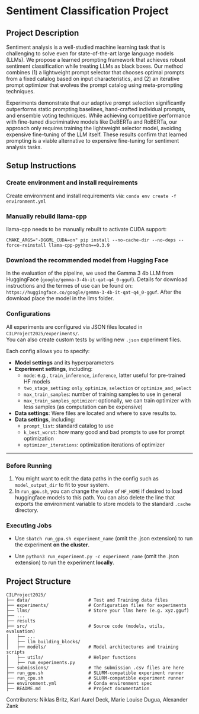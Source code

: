 # Sentiment Classification Project

## Project Description

Sentiment analysis is a well-studied machine learning task that is challenging to solve even for state-of-the-art large language models (LLMs). We propose a learned prompting framework that achieves robust sentiment classification while treating LLMs as black boxes. Our method combines (1) a lightweight prompt selector that chooses optimal prompts from a fixed catalog based on input characteristics, and (2) an iterative prompt optimizer that evolves the prompt catalog using meta-prompting techniques.

Experiments demonstrate that our adaptive prompt selection significantly outperforms static prompting baselines, hand-crafted individual prompts, and ensemble voting techniques. While achieving competitive performance with fine-tuned discriminative models like DeBERTa and RoBERTa, our approach only requires training the lightweight selector model, avoiding expensive fine-tuning of the LLM itself. These results confirm that learned prompting is a viable alternative to expensive fine-tuning for sentiment analysis tasks.

## Setup Instructions

### Create environment and install requirements

Create environment and install requirements via:
`conda env create -f environment.yml`

### Manually rebuild llama-cpp
llama-cpp needs to be manually rebuilt to activate CUDA support:

`CMAKE_ARGS="-DGGML_CUDA=on" pip install --no-cache-dir --no-deps --force-reinstall llama-cpp-python==0.3.9`

### Download the recommended model from Hugging Face

In the evaluation of the pipeline, we used the Gamma 3 4b LLM from HuggingFace (`google/gemma-3-4b-it-qat-q4_0-gguf`). Details for download instructions and the termes of use can be found on: `https://huggingface.co/google/gemma-3-4b-it-qat-q4_0-gguf`. After the download place the model in the llms folder.

### Configurations

All experiments are configured via JSON files located in `CILProject2025/experiments/`.  
You can also create custom tests by writing new `.json` experiment files.

Each config allows you to specify:

- **Model settings** and its hyperparameters  
- **Experiment settings**, including:
  - `mode`: e.g., `train_inference`,  `inference`, latter useful for pre-trained HF models
  - `two_stage_setting`: `only_optimize`,  `selection` or `optimize_and_select`
  - `max_train_samples`: number of training samples to use in general
  - `max_train_samples_optimizer`: optionally, we can train optimizer with less samples (as computation can be expensive)
- **Data settings**: Were files are located and where to save results to. 
- **Data settings**, including:
  - `prompt_list`: standard catalog to use
  - `k_best_worst`: how many good and bad prompts to use for prompt optimization
  - `optimizer_iterations`: optimization iterations of optimizer

---

### Before Running

1. You might want to edit the data paths in the config such as `model_output_dir` to fit to your system.
2. In `run_gpu.sh`, you can change the value of `HF_HOME` if desired to load huggingface models to this path. You can also delete the line that exports the environment variable to store models to the standard `.cache` directory.

### Executing Jobs

- Use `sbatch run_gpu.sh experiment_name` (omit the .json extension) to run the experiment **on the cluster**.

- Use `python3 run_experiment.py -c experiment_name` (omit the .json extension) to run the experiment **locally**.


## Project Structure

```
CILProject2025/
├── data/                      # Test and Training data files
├── experiments/               # Configuration files for experiments
├── llms/                      # Store your llms here (e.g. xyz.gguf)
├── ...
├── results
├── src/                       # Source code (models, utils, evaluation)
│   ├── ...   
│   ├── llm_building_blocks/    
│   ├── models/                # Model architectures and training scripts
│   ├── utils/                 # Helper functions
│   ├── run_experiments.py
├── submissions/               # The submission .csv files are here
├── run_gpu.sh                 # SLURM-compatible experiment runner
├── run_cpu.sh                 # SLURM-compatible experiment runner
├── environment.yml            # Conda environment spec
├── README.md                  # Project documentation
```

Contributers: Niklas Britz, Karl Aurel Deck, Marie Louise Dugua, Alexander Zank
